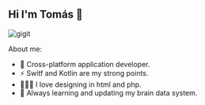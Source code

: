 ## Hi I'm Tomás 👋
![gigit](https://github.com/user-attachments/assets/47a0fd42-9af9-4625-8651-169c8d830178)


<!--
**TomasBaez91/Tomasbaez91** is a ✨ _special_ ✨ repository because its `README.md` (this file) appears on your GitHub profile.

-->
About me:

- 🌱 Cross-platform application developer.
- ⚡️ Switf and Kotlin are my strong points.
- 👨🏽‍💻 I love designing in html and php.
- 🧠 Always learning and updating my brain data system.
